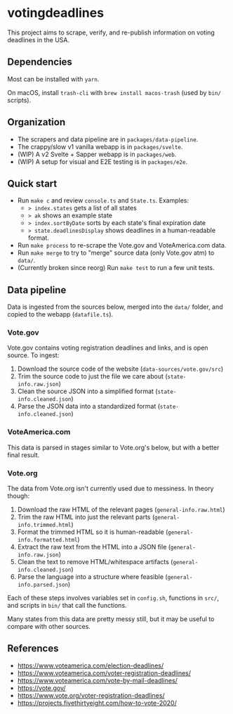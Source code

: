 # votingdeadlines

This project aims to scrape, verify, and re-publish information on voting deadlines in the USA.

## Dependencies

Most can be installed with `yarn`.

On macOS, install `trash-cli` with `brew install macos-trash` (used by `bin/` scripts).

<!-- TODO: possibly rewrite the `bin/` shell scripts as Node scripts.  -->

## Organization

* The scrapers and data pipeline are in `packages/data-pipeline`.
* The crappy/slow v1 vanilla webapp is in `packages/svelte`.
* (WIP) A v2 Svelte + Sapper webapp is in `packages/web`.
* (WIP) A setup for visual and E2E testing is in `packages/e2e`.

## Quick start

* Run `make c` and review `console.ts` and `State.ts`. Examples:
  * `> index.states` gets a list of all states
  * `> ak` shows an example state
  * `> index.sortByDate` sorts by each state's final expiration date
  * `> state.deadlinesDisplay` shows deadlines in a human-readable format.
* Run `make process` to re-scrape the Vote.gov and VoteAmerica.com data.
* Run `make merge` to try to "merge" source data (only Vote.gov atm) to `data/`.
* (Currently broken since reorg) Run `make test` to run a few unit tests. 

## Data pipeline

Data is ingested from the sources below, merged into the `data/` folder, and copied to the webapp (`datafile.ts`).

### Vote.gov

Vote.gov contains voting registration deadlines and links, and is open source. To ingest:

1. Download the source code of the website (`data-sources/vote.gov/src`)
2. Trim the source code to just the file we care about (`state-info.raw.json`)
3. Clean the source JSON into a simplified format (`state-info.cleaned.json`)
4. Parse the JSON data into a standardized format (`state-info.cleaned.json`)

### VoteAmerica.com

This data is parsed in stages similar to Vote.org's below, but with a better final result.

### Vote.org

The data from Vote.org isn't currently used due to messiness. In theory though:

1. Download the raw HTML of the relevant pages (`general-info.raw.html`)
2. Trim the raw HTML into just the relevant parts (`general-info.trimmed.html`)
3. Format the trimmed HTML so it is human-readable (`general-info.formatted.html`)
4. Extract the raw text from the HTML into a JSON file (`general-info.raw.json`)
5. Clean the text to remove HTML/whitespace artifacts (`general-info.cleaned.json`)
6. Parse the language into a structure where feasible (`general-info.parsed.json`)

Each of these steps involves variables set in `config.sh`, functions in `src/`, and scripts in `bin/` that call the functions.

Many states from this data are pretty messy still, but it may be useful to compare with other sources.

## References

- https://www.voteamerica.com/election-deadlines/
- https://www.voteamerica.com/voter-registration-deadlines/
- https://www.voteamerica.com/vote-by-mail-deadlines/
- https://vote.gov/
- https://www.vote.org/voter-registration-deadlines/
- https://projects.fivethirtyeight.com/how-to-vote-2020/